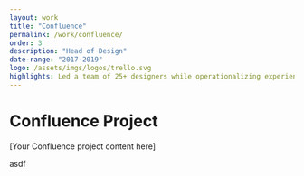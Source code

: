 ```yaml
---
layout: work
title: "Confluence"
permalink: /work/confluence/
order: 3
description: "Head of Design"
date-range: "2017-2019"
logo: /assets/imgs/logos/trello.svg
highlights: Led a team of 25+ designers while operationalizing experience quality across the organization.
---
```


# Confluence Project

[Your Confluence project content here]

asdf